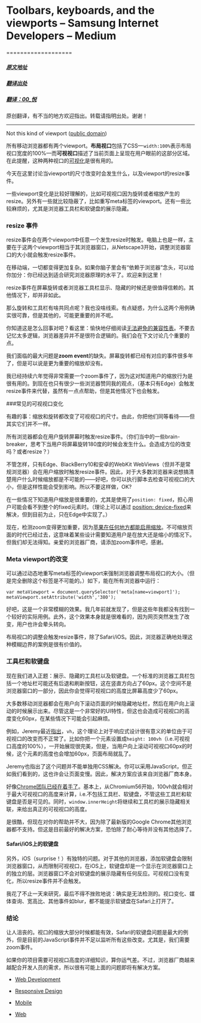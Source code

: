 # Toolbars, keyboards, and the viewports – Samsung Internet Developers – Medium
===================


##### [原文地址](https://medium.com/samsung-internet-dev/toolbars-keyboards-and-the-viewports-10abcc6c3769)
##### [翻译出处](http://www.zcfy.cc/article/2636)
##### [翻译：00_悦](http://weibo.com/u/1850506467)
原创翻译，有不当的地方欢迎指出。转载请指明出处。谢谢！

----------


Not this kind of viewport ([public domain](https://pixabay.com/en/space-shuttle-earth-clouds-582557/))

所有移动浏览器都有两个viewport。**布局视口**包括了CSS— `width:100%`表示布局视口宽度的100%—而**可视视口**描述了当前页面上呈现在用户眼前的这部分区域。在此提醒，这种两种视口的[可视化](http://quirksmode.org/mobile/viewports/)是很有用的。

今天在这里讨论当viewport的尺寸改变时会发生什么，以及viewport的resize事件。

一些viewport变化是比较好理解的，比如可视视口因为旋转或者缩放产生的resize。另外有一些就比较隐蔽了，比如重写meta标签的viewport。还有一些比较麻烦的，尤其是浏览器工具栏和软键盘的展示隐藏。

### resize 事件

resize事件会在两个viewport中任意一个发生resize时触发。电脑上也是一样，主要在于这两个viewport相当于其浏览器窗口，从Netscape3开始，调整浏览器窗口的大小就会触发resize事件。

在移动端，一切都变得更加复杂。如果你脑子里会有“依赖于浏览器”念头，可以给你加分：你已经达到适合研究浏览器原理的水平了。欢迎来到这里！

resize事件在屏幕旋转或者浏览器工具栏显示、隐藏的时候还是很值得信赖的。其他情况下，却并非如此。


那么旋转和工具栏有啥共同点呢？我也没啥线索。有点疑惑，为什么这两个用例确实很可靠，但是其他的，可能更重要的并不呢。

你知道这是怎么回事对吧？看这里：愉快地仔细阅读[无法避免的兼容性表](http://www.quirksmode.org/dom/events/resize_mobile.html)。不要去记忆太多逻辑，浏览器差异并不是很符合逻辑的。我们会在下文讨论几个重要的点。

我们面临的最大问题是**zoom event**的缺失。屏幕旋转都已经有对应的事件很多年了，但是可以说是更为重要的缩放却没有。

我已经持续六年觉得非常需要一个zoom事件了，因为这对知道用户的缩放行为是很有用的。到现在也只有很少一些浏览器赞同我的观点，（基本只有Edge）会触发resize事件来代替，虽然有一点点帮助，但是其他情况下也会触发。

###常见的可视视口变化

有趣的事：缩放和旋转都改变了可视视口的尺寸。由此，你把他们同等看待——但其实它们并不一样。


所有浏览器都会在用户旋转屏幕时触发resize事件。（你们当中的一些brain-breaker，思考下当用户将屏幕旋转180度的时候会发生什么。会造成方位的改变吗？或者resize？）

不管怎样，只有Edge、BlackBerry10和安卓的WebKit WebViews（但并不是常规浏览器）会在用户缩放时触发resize事件。因此，对于大多数浏览器来说想搞清楚用户什么时候缩放都是不可能的——好吧，你可以执行脚本去检查可视视口的大小，但是这样性能会受到影响。所以不要这样做，OK?

在一些情况下知道用户缩放是很重要的，尤其是使用了`position: fixed`，担心用户可能会看不到整个的fixed元素时。（理论上可以通过 [position: device-fixed](http://www.quirksmode.org/blog/archives/2010/12/the_fifth_posit.html)来解决，但到目前为止，只在Edge中实现了。）

现在，检测zoom变得更加重要，因为[苹果在任何地方都能启用缩放](https://webkit.org/blog/7367/new-interaction-behaviors-in-ios-10/)。不可缩放页面的时代已经过去，这意味着某些设计需要知道用户是在放大还是缩小的情况下。但我们却无法得知。亲爱的浏览器厂商，请添加zoom事件吧，感谢。

### Meta viewport的改变

可以通过动态地重写meta标签的viewport来强制浏览器调整布局视口的大小。（但是完全删除这个标签是不可能的。）如下，能在所有浏览器中运行：
```
var metaViewport = document.querySelector('meta[name=viewport]');
metaViewport.setAttribute('width','380');

```

好吧，这是一个非常模糊的效果。我几年前就发现了，但是这些年我都没有找到一个较好的实际用例。此外，这个效果本身就是很难看的，因为网页突然发生了改变，用户也许会晕头转向。


布局视口的调整会触发resize事件，除了Safari/iOS。因此，浏览器正确地处理这种模糊边界的案例是很有价值的。

### 工具栏和软键盘

现在我们进入正题：展示、隐藏的工具栏以及软键盘。一个标准的浏览器工具栏包括一个地址栏可能还有后退和刷新按钮，这在竖直方向占了60px。这个空间不是浏览器窗口的一部分，因此你会觉得可视视口的高度比屏幕高度少了60px。

大多数移动浏览器都会在用户向下滚动页面的时候隐藏地址栏，然后在用户向上滚动的时候展示出来。尽管这是一个非常好的UI特性，但这也会造成可视视口的高度变化60px，在某些情况下可能会引起麻烦。

例如，Jeremy最近[指出](https://adactio.com/journal/11690)，`vh`，这个理论上对于响应式设计很有意义的单位由于可视视口的改变而不正常了。比如你把一个元素设置成`height: 100vh`（i.e.可视视口高度的100%），一开始展现很完美，但是，当用户向上滚动可视视口60px的时候，这个元素的高度也会增加60px，页面布局就乱了。

Jeremy也指出了这个问题并不能单独用CSS解决。你可以采用JavaScript，但正如我们看到的，这也许会让页面变慢。因此，解决方案应该来自浏览器厂商本身。

好像[Chrome团队已经在着手了](https://developers.google.com/web/updates/2016/12/url-bar-resizing)。基本上，从Chromium56开始，100vh就会相对于最大可视视口的高度来计算，i.e.不包括工具栏、软键盘，不管这些工具栏和软键盘是否是可见的。同时，`window.innerHeight`将继续和工具栏的展示隐藏相关联，来给出真正的可视视口的高度。

是很酷，但现在对你的帮助并不大，因为除了最新版的Google Chrome其他浏览器都不支持。但这是目前最好的解决方案，恐怕除了耐心等待并没有其他选择了。


#### Safari/iOS上的软键盘

另外，iOS（surprise！）有独特的问题。对于其他的浏览器，添加软键盘会限制浏览器窗口，从而限制可视视口，在iOS上，软键盘却是一个显示在浏览器窗口上的独立的层。浏览器窗口不会对软键盘的展示隐藏有任何反应。可视视口没有变化，所以resize事件并不会触发。

我花了不止一天来研究，最后不得不挫败地说：确实是无法检测的。视口变化、媒体查询、宽高比、其他事件如blur，都不能提示软键盘在Safari上打开了。

### 结论

让人沮丧的。视口的缩放大部分时候都能有效，Safari的软键盘问题是最大的例外，但是目前的JavaScript事件并不足以监听所有这些改变。尤其是，我们需要zoom事件。

如果你的项目需要可视视口高度的详细知识，算你运气差。不过，浏览器厂商越来越配合开发人员的需求，所以很有可能上面的问题即将有解决方案。

*   [Web Development](https://medium.com/tag/web-development?source=post)

*   [Responsive Design](https://medium.com/tag/responsive-design?source=post)

*   [Mobile](https://medium.com/tag/mobile?source=post)
 
*   [Web](https://medium.com/tag/web?source=post)
                
